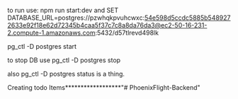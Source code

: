 to run use: 
npm run start:dev 
and
SET DATABASE_URL=postgres://pzwhqkpvuhcwxc:54e598d5ccdc5885b5489272633e92f18e62d72345b4caa5f37c7c8a8da76da3@ec2-50-16-231-2.compute-1.amazonaws.com:5432/d57tlrevd498lk
 
pg_ctl -D postgres start

to stop DB use 
pg_ctl -D postgres stop

also 
pg_ctl -D postgres status         is a thing.




Creating todo Items******************"# PhoenixFlight-Backend" 
